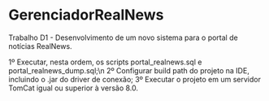 # GerenciadorRealNews
Trabalho D1 - Desenvolvimento de um novo sistema para o portal de notícias RealNews.

1º Executar, nesta ordem, os scripts portal_realnews.sql e portal_realnews_dump.sql;\n
2º Configurar build path do projeto na IDE, incluindo o .jar do driver de conexão;
3º Executar o projeto em um servidor TomCat igual ou superior à versão 8.0.
